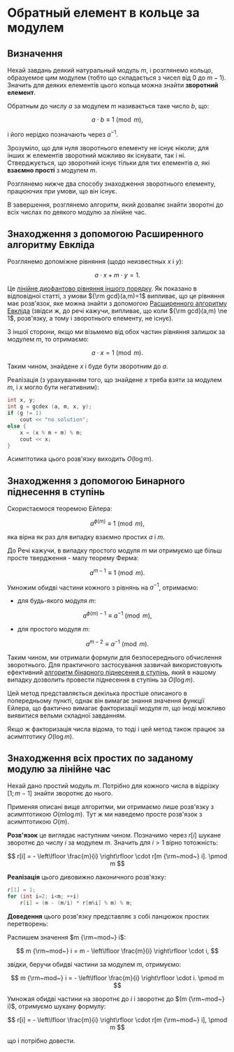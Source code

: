 # Обратный елемент в кольце за модулем

## Визначення

Нехай завдань деякий натуральный модуль $m$, і розглянемо кольцо, образуемое цим модулем (тобто що складається з чисел від $0$ до $m-1$). Значить для деяких елементів цього кольца можна знайти **зворотний елемент**.

Обратным до числу $a$ за модулем $m$ називається таке число $b$, що:

$$
a \cdot b \equiv 1 \pmod m,
$$

і його нерідко позначають через $a^{-1}$.

Зрозуміло, що для нуля зворотнього елементу не існує ніколи; для інших ж елементів зворотний можливо як існувати, так і ні. Стверджується, що зворотний існує тільки для тих елементів $a$, які **взаємно прості** з модулем $m$.

Розглянемо нижче два способу знаходження зворотнього елементу, працюючих при умови, що він існує.

В завершення, розглянемо алгоритм, який дозваляє знайти зворотні до всіх числах по деякого модулю за лінійне час.

## Знаходження з допомогою Расширенного алгоритму Евкліда

Розглянемо допоміжне рівняння (щодо неизвестных $x$ і $y$):

$$
a \cdot x + m \cdot y = 1.
$$

Це [лінійне диофантово рівняння іншого порядку](diofant_2_equation). Як показано в відповідної статті, з умови ${\rm gcd}(a,m)=1$ випливає, що це рівняння має розв'язок, яке можна знайти з допомогою [Расширенного алгоритму Евкліда](extended_euclid_algorithm) (звідси ж, до речі кажучи, випливає, що коли ${\rm gcd}(a,m) \ne 1$, розв'язку, а тому і зворотнього елементу, не існує).

З іншої сторони, якщо ми візьмемо від обох частин рівняння залишок за модулем $m$, то отримаємо:

$$
a \cdot x = 1 \pmod m.
$$

Таким чином, знайдене $x$ і буде бути зворотним до $a$.

Реалізація (з урахуванням того, що знайдене $x$ треба взяти за модулем $m$, і $x$ могло бути негативним):

<!--- TODO: specify code snippet id -->
``` cpp
int x, y;
int g = gcdex (a, m, x, y);
if (g != 1)
    cout << "no solution";
else {
    x = (x % m + m) % m;
    cout << x;
}
```

Асимптотика цього розв'язку виходить $O(\log m)$.

## Знаходження з допомогою Бинарного піднесення в ступінь

Скористаємося теоремою Ейлера:

$$
a ^ {\phi(m)} \equiv 1 \pmod m,
$$

яка вірна як раз для випадку взаємно простих $a$ і $m$.

До Речі кажучи, в випадку простого модуля $m$ ми отримуємо ще більш просте твердження - малу теорему Ферма:

$$
a^{m-1} \equiv 1 \pmod m.
$$

Умножим обидві частини кожного з рівнянь на $a^{-1}$, отримаємо:

* для будь-якого модуля $m$:

$$
a^{\phi(m)-1} \equiv a^{-1} \pmod m,
$$

* для простого модуля $m$:

$$
a^{m-2} \equiv a^{-1} \pmod m.
$$

Таким чином, ми отримали формули для безпосереднього обчислення зворотнього. Для практичного застосування зазвичай використовують ефективний [алгоритм бінарного піднесення в ступінь](binary_pow), який в нашому випадку дозволить провести піднесення в ступінь за $O(\log m)$.

Цей метод представляється декілька простіше описаного в попередньому пункті, однак він вимагає знання значення функції Ейлера, що фактично вимагає факторизації модуля $m$, що іноді можливо виявитися вельми складної завданням.

Якщо ж факторизація числа відома, то тоді і цей метод також працює за асимптотику $O(\log m)$.

## Знаходження всіх простих по заданому модулю за лінійне час

Нехай дано простий модуль $m$. Потрібно для кожного числа в відрізку $[1; m-1]$ знайти зворотнє до нього.

Применяя описані вище алгоритми, ми отримаємо лише розв'язку з асимптотикою $O(m \log m)$. Тут ж ми наведемо просте розв'язок з асимптотикою $O(m)$.

**Розв'язок** це виглядає наступним чином. Позначимо через $r[i]$ шукане зворотнє до числу $i$ за модулем $m$. Значить для $i > 1$ вірно тотожність:

$$
r[i] = - \left\lfloor \frac{m}{i} \right\rfloor \cdot r[m {\rm~mod~} i]. \pmod m
$$

**Реалізація** цього дивовижно лаконичного розв'язку:

<!--- TODO: specify code snippet id -->
``` cpp
r[1] = 1;
for (int i=2; i<m; ++i)
    r[i] = (m - (m/i) * r[m%i] % m) % m;
```

**Доведення** цього розв'язку представляє з собі ланцюжок простих перетворень:

Распишем значення $m {\rm~mod~} i$:

$$
m {\rm~mod~} i = m - \left\lfloor \frac{m}{i} \right\rfloor \cdot i,
$$

звідки, беручи обидві частини за модулем $m$, отримуємо:

$$
m {\rm~mod~} i = - \left\lfloor \frac{m}{i} \right\rfloor \cdot i. \pmod m
$$

Умножая обидві частини на зворотнє до $i$ і зворотнє до $(m {\rm~mod~} i)$, отримуємо шукану формулу:

$$
r[i] = - \left\lfloor \frac{m}{i} \right\rfloor \cdot r[m {\rm~mod~} i], \pmod m
$$

що і потрібно довести.
